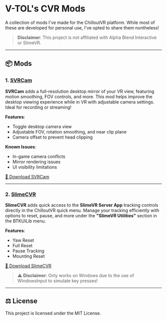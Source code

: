 # V-TOL's CVR Mods

A collection of mods I've made for the ChilloutVR platform. While most of these are developed for personal use, I've opted to share them nontheless!

> **Disclaimer**: This project is not affiliated with Alpha Blend Interactive or SlimeVR.

---

## 📦 Mods

### 1. [SVRCam](https://github.com/RadioArtz/V-TOLs-CVR-Mods/tree/main/SVRCam)
**SVRCam** adds a full-resolution desktop mirror of your VR view, featuring motion smoothing, FOV controls, and more. This mod helps improve the desktop viewing experience while in VR with adjustable camera settings. Ideal for recording or streaming!

**Features**:
- Toggle desktop camera view
- Adjustable FOV, rotation smoothing, and near clip plane
- Camera offset to prevent head clipping

**Known Issues**:
- In-game camera conflicts
- Mirror rendering issues
- UI visibility limitations

[🔗 Download SVRCam](https://github.com/RadioArtz/V-TOLs-CVR-Mods/releases/download/03%2FOct%2F2024/SVRCam.dll)

---

### 2. [SlimeCVR](https://github.com/RadioArtz/V-TOLs-CVR-Mods/tree/main/SlimeCVR)
**SlimeCVR** adds quick access to the **SlimeVR Server App** tracking controls directly in the ChilloutVR quick menu. Manage your tracking efficiently with options to reset, pause, and more under the **"SlimeVR Utilities"** section in the BTKUILib menu.

**Features**:
- Yaw Reset
- Full Reset
- Pause Tracking
- Mounting Reset

[🔗 Download SlimeCVR](https://github.com/RadioArtz/V-TOLs-CVR-Mods/releases/download/03%2FOct%2F2024/SlimeCVR.dll)

> ⚠️ **Disclaimer**: Only works on Windows due to the use of WindowsInput to simulate key presses!

---

## ⚖️ License

This project is licensed under the MIT License.